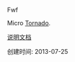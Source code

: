 Fwf

Micro [Tornado](https://github.com/tornadoweb/tornado).

[说明文档](https://win0x86.github.io/blog/python/fwf/2015/03/31/python-framework-fwf-01-intro.html)

创建时间: 2013-07-25
